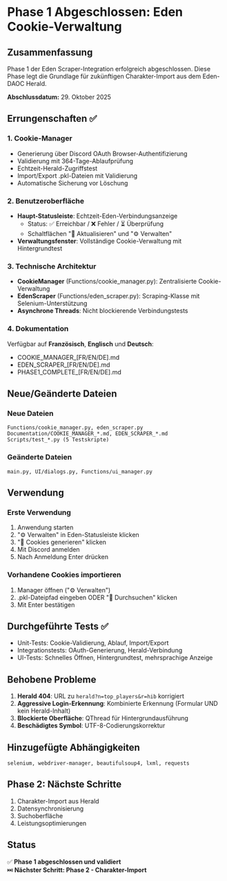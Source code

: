 # Phase 1 Abgeschlossen: Eden Cookie-Verwaltung

## Zusammenfassung

Phase 1 der Eden Scraper-Integration erfolgreich abgeschlossen. Diese Phase legt die Grundlage für zukünftigen Charakter-Import aus dem Eden-DAOC Herald.

**Abschlussdatum:** 29. Oktober 2025

## Errungenschaften ✅

### 1. Cookie-Manager
- Generierung über Discord OAuth Browser-Authentifizierung
- Validierung mit 364-Tage-Ablaufprüfung
- Echtzeit-Herald-Zugriffstest
- Import/Export .pkl-Dateien mit Validierung
- Automatische Sicherung vor Löschung

### 2. Benutzeroberfläche
- **Haupt-Statusleiste**: Echtzeit-Eden-Verbindungsanzeige
  - Status: ✅ Erreichbar / ❌ Fehler / ⏳ Überprüfung
  - Schaltflächen "🔄 Aktualisieren" und "⚙️ Verwalten"
- **Verwaltungsfenster**: Vollständige Cookie-Verwaltung mit Hintergrundtest

### 3. Technische Architektur
- **CookieManager** (Functions/cookie_manager.py): Zentralisierte Cookie-Verwaltung
- **EdenScraper** (Functions/eden_scraper.py): Scraping-Klasse mit Selenium-Unterstützung
- **Asynchrone Threads**: Nicht blockierende Verbindungstests

### 4. Dokumentation
Verfügbar auf **Französisch**, **Englisch** und **Deutsch**:
- COOKIE_MANAGER_[FR/EN/DE].md
- EDEN_SCRAPER_[FR/EN/DE].md
- PHASE1_COMPLETE_[FR/EN/DE].md

## Neue/Geänderte Dateien

### Neue Dateien
```
Functions/cookie_manager.py, eden_scraper.py
Documentation/COOKIE_MANAGER_*.md, EDEN_SCRAPER_*.md
Scripts/test_*.py (5 Testskripte)
```

### Geänderte Dateien
```
main.py, UI/dialogs.py, Functions/ui_manager.py
```

## Verwendung

### Erste Verwendung
1. Anwendung starten
2. "⚙️ Verwalten" in Eden-Statusleiste klicken
3. "🔐 Cookies generieren" klicken
4. Mit Discord anmelden
5. Nach Anmeldung Enter drücken

### Vorhandene Cookies importieren
1. Manager öffnen ("⚙️ Verwalten")
2. .pkl-Dateipfad eingeben ODER "📁 Durchsuchen" klicken
3. Mit Enter bestätigen

## Durchgeführte Tests ✅
- Unit-Tests: Cookie-Validierung, Ablauf, Import/Export
- Integrationstests: OAuth-Generierung, Herald-Verbindung
- UI-Tests: Schnelles Öffnen, Hintergrundtest, mehrsprachige Anzeige

## Behobene Probleme
1. **Herald 404**: URL zu `herald?n=top_players&r=hib` korrigiert
2. **Aggressive Login-Erkennung**: Kombinierte Erkennung (Formular UND kein Herald-Inhalt)
3. **Blockierte Oberfläche**: QThread für Hintergrundausführung
4. **Beschädigtes Symbol**: UTF-8-Codierungskorrektur

## Hinzugefügte Abhängigkeiten
```
selenium, webdriver-manager, beautifulsoup4, lxml, requests
```

## Phase 2: Nächste Schritte
1. Charakter-Import aus Herald
2. Datensynchronisierung
3. Suchoberfläche
4. Leistungsoptimierungen

## Status
✅ **Phase 1 abgeschlossen und validiert**  
⏭️ **Nächster Schritt: Phase 2 - Charakter-Import**
